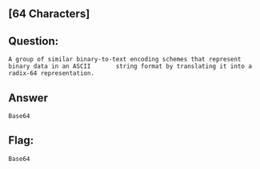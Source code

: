 [64 Characters]
---
Question:
---
	A group of similar binary-to-text encoding schemes that represent binary data in an ASCII 		string format by translating it into a radix-64 representation.

Answer
---
	Base64

Flag:
---
	Base64

